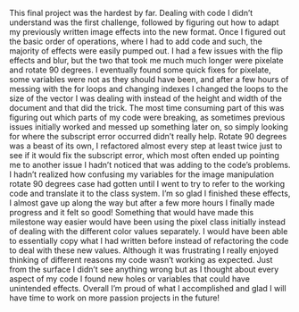 This final project was the hardest by far. Dealing with code I didn’t understand was the first challenge, followed by figuring out how to adapt my previously written image effects into the new format. Once I figured out the basic order of operations, where I had to add code and such, the majority of effects were easily pumped out. I had a few issues with the flip effects and blur, but the two that took me much much longer were pixelate and rotate 90 degrees. I eventually found some quick fixes for pixelate, some variables were not as they should have been, and after a few hours of messing with the for loops and changing indexes I changed the loops to the size of the vector I was dealing with instead of the height and width of the document and that did the trick. The most time consuming part of this was figuring out which parts of my code were breaking, as sometimes previous issues initially worked and messed up something later on, so simply looking for where the subscript error occurred didn’t really help. Rotate 90 degrees was a beast of its own, I refactored almost every step at least twice just to see if it would fix the subscript error, which most often ended up pointing me to another issue I hadn’t noticed that was adding to the code’s problems. I hadn’t realized how confusing my variables for the image manipulation rotate 90 degrees case had gotten until I went to try to refer to the working code and translate it to the class system. I’m so glad I finished these effects, I almost gave up along the way but after a few more hours I finally made progress and it felt so good! Something that would have made this milestone way easier would have been using the pixel class initially instead of dealing with the different color values separately. I would have been able to essentially copy what I had written before instead of refactoring the code to deal with these new values. Although it was frustrating I really enjoyed thinking of different reasons my code wasn’t working as expected. Just from the surface I didn’t see anything wrong but as I thought about every aspect of my code I found new holes or variables that could have unintended effects. Overall I’m proud of what I accomplished and glad I will have time to work on more passion projects in the future!